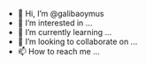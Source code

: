 - 👋 Hi, I’m @galibaoymus
- 👀 I’m interested in ...
- 🌱 I’m currently learning ...
- 💞️ I’m looking to collaborate on ...
- 📫 How to reach me ...

<!---
galibaoymus/galibaoymus is a ✨ special ✨ repository because its `README.md` (this file) appears on your GitHub profile.
You can click the Preview link to take a look at your changes.
--->
